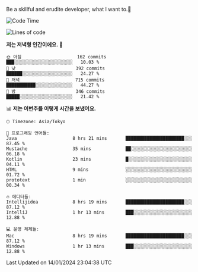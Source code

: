 Be a skillful and erudite developer, what I want to.👶

<!--START_SECTION:waka-->
![Code Time](http://img.shields.io/badge/Code%20Time-417%20hrs%2023%20mins-blue)

![Lines of code](https://img.shields.io/badge/%EC%A0%80%EB%8A%94%20%EC%97%AC%ED%83%9C%EA%B9%8C%EC%A7%80%20-755.4%20thousand%20%EC%A4%84%EC%9D%98%20%EC%BD%94%EB%93%9C%EB%A5%BC%20%EC%9E%91%EC%84%B1%ED%96%88%EC%96%B4%EC%9A%94.-blue)

**저는 저녁형 인간이에요. 🦉** 

```text
🌞 아침                     162 commits         ███░░░░░░░░░░░░░░░░░░░░░░   10.03 % 
🌆 낮　                     392 commits         ██████░░░░░░░░░░░░░░░░░░░   24.27 % 
🌃 저녁                     715 commits         ███████████░░░░░░░░░░░░░░   44.27 % 
🌙 밤　                     346 commits         █████░░░░░░░░░░░░░░░░░░░░   21.42 % 
```


📊 **저는 이번주를 이렇게 시간을 보냈어요.** 

```text
🕑︎ Timezone: Asia/Tokyo

💬 프로그래밍 언어들: 
Java                     8 hrs 21 mins       ██████████████████████░░░   87.45 % 
Mustache                 35 mins             ██░░░░░░░░░░░░░░░░░░░░░░░   06.18 % 
Kotlin                   23 mins             █░░░░░░░░░░░░░░░░░░░░░░░░   04.11 % 
HTML                     9 mins              ░░░░░░░░░░░░░░░░░░░░░░░░░   01.72 % 
prototext                1 min               ░░░░░░░░░░░░░░░░░░░░░░░░░   00.34 % 

🔥 에디터들: 
Intellijidea             8 hrs 19 mins       ██████████████████████░░░   87.12 % 
IntelliJ                 1 hr 13 mins        ███░░░░░░░░░░░░░░░░░░░░░░   12.88 % 

💻 운영 체제들: 
Mac                      8 hrs 19 mins       ██████████████████████░░░   87.12 % 
Windows                  1 hr 13 mins        ███░░░░░░░░░░░░░░░░░░░░░░   12.88 % 
```


 Last Updated on 14/01/2024 23:04:38 UTC
<!--END_SECTION:waka-->
